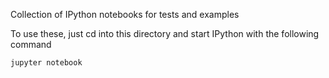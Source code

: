 Collection of IPython notebooks for tests and examples

To use these, just cd into this directory and start IPython with the following command

    jupyter notebook 